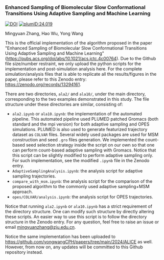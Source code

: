 ### Enhanced Sampling of Biomolecular Slow Conformational Transitions Using Adaptive Sampling and Machine Learning

[![DOI](https://zenodo.org/badge/DOI/10.5281/zenodo.13294161.svg)](https://doi.org/10.5281/zenodo.13294161) [![plumID:24.019](https://www.plumed-nest.org/eggs/24/019/badge.svg)](https://www.plumed-nest.org/eggs/24/019/)

Mingyuan Zhang, Hao Wu, Yong Wang

This is the official implementation of the algorithm proposed in the paper "Enhanced Sampling of Biomolecular Slow Conformational Transitions Using Adaptive Sampling and Machine Learning" (https://pubs.acs.org/doi/abs/10.1021/acs.jctc.4c00764). Due to the Github file size/number restraint, we only upload the python scripts for the implementation and post-simulation analysis here. For the complete simulation/analysis files that is able to replicate all the results/figures in the paper, please refer to this Zenodo entry: https://zenodo.org/records/13294161.

There are two directories, `ala2/` and `ala10/`, under the main directory, corresponding to the two examples demonstrated in this study. The file structure under these directories are similar, consisting of:

- `ala2.ipynb` or `ala10.ipynb`: the implementation of the automated pipeline. This automated pipeline used PLUMED patched Gromacs (both standard and the mpi version) for both adaptive sampling and OPES simulations. PLUMED is also used to generate featurized trajectory dataset as `COLVAR` files. Several widely used packages are used for MSM construction and seed `.gro` files generation. We implemented the count-based seed selection strategy inside the script on our own so that one can perform count-based adaptive sampling with Gromacs. Notice that this script can be slightly modified to perform adaptive sampling only. For such implementation, see the modified `.ipynb` file in the Zenodo entry.
- `AdaptiveSamplingAnalysis.ipynb`: the analysis script for adaptive sampling trajectories.
- `compare_with_msm.ipynb`: the analysis script for the comparison of the proposed algorithm to the commonly used adaptive sampling+MSM approach.
- `opes/COLVAR/analysis.ipynb`: the analysis script for OPES trajectories.

Notice that running `ala2.ipynb` or `ala10.ipynb` has a strict requirement of the directory structure. One can modify such structure by directly altering these scripts. An easier way to use this script is to follow the directory structure in the Zenodo entry. For any question, feel free to raise an issue or email mingyuanzhang@zju.edu.cn.

Notice the same implementation has been uploaded to https://github.com/yongwangCPH/papers/tree/main/2024/ALICE as well. However, from now on, any updates will be committed to this Github repository instead.
